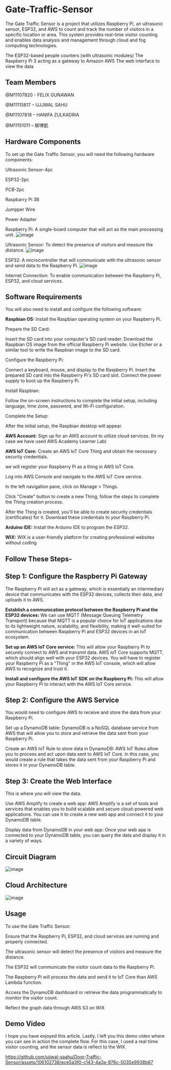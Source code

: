 # Gate-Traffic-Sensor
The Gate Traffic Sensor is a project that utilizes Raspberry Pi, an ultrasonic sensor, ESP32, and AWS to count and track the number of visitors in a specific location or area. This system provides real-time visitor counting and enables data analysis and management through cloud and fog computing technologies.

The ESP32-based people counters (with ultrasonic modules)
The Raspberry Pi 3 acting as a gateway to Amazon AWS
The web interface to view the data

## Team Members
@M11107820 - FELIX GUNAWAN​

@M11115817 – UJJWAL SAHU​

@M11107818 – HANIFA ZULKADRIA​

@M11151011 – 柳博凱

## Hardware Components
To set up the Gate Traffic Sensor, you will need the following hardware components:

Ultrasonic Sensor-4pc

ESP32-2pc

PCB-2pc

Raspbarry Pi 3B

Jumpper Wire

Power Adapter

Raspberry Pi: A single-board computer that will act as the main processing unit.
![image](https://github.com/ujjwal-saahu/Visitor-Counting-System-/assets/106102738/6205559a-975e-41d4-a79b-3aebf232632e)


Ultrasonic Sensor: To detect the presence of visitors and measure the distance.
![image](https://github.com/ujjwal-saahu/Visitor-Counting-System-/assets/106102738/166ff912-5556-45fd-a3c7-9598b9421703)


ESP32: A microcontroller that will communicate with the ultrasonic sensor and send data to the Raspberry Pi.
![image](https://github.com/ujjwal-saahu/Visitor-Counting-System-/assets/106102738/35a46551-4042-42a1-ac2e-b1472016bc95)


Internet Connection: To enable communication between the Raspberry Pi, ESP32, and cloud services.

## Software Requirements
You will also need to install and configure the following software:

**Raspbian OS:** Install the Raspbian operating system on your Raspberry Pi.

Prepare the SD Card:

Insert the SD card into your computer's SD card reader.
Download the Raspbian OS image from the official Raspberry Pi website.
Use Etcher or a similar tool to write the Raspbian image to the SD card.

Configure the Raspberry Pi:

Connect a keyboard, mouse, and display to the Raspberry Pi.
Insert the prepared SD card into the Raspberry Pi's SD card slot.
Connect the power supply to boot up the Raspberry Pi.

Install Raspbian:

Follow the on-screen instructions to complete the initial setup, including language, time zone, password, and Wi-Fi configuration.

Complete the Setup:

After the initial setup, the Raspbian desktop will appear.

**AWS Account:** Sign up for an AWS account to utilize cloud services. (In my case we have used AWS Academy Learner Lab)

**AWS IoT Core:** Create an AWS IoT Core Thing and obtain the necessary security credentials.

we will register your Raspberry Pi as a thing in AWS IoT Core.

Log into AWS Console and navigate to the AWS IoT Core service.

In the left navigation pane, click on Manage > Things.

Click "Create" button to create a new Thing, follow the steps to complete the Thing creation process.

After the Thing is created, you'll be able to create security credentials (certificates) for it. Download these credentials to your Raspberry Pi.

**Arduino IDE:** Install the Arduino IDE to program the ESP32.

**WIX:** WIX is a user-friendly platform for creating professional websites without coding


## Follow These Steps-

## Step 1: Configure the Raspberry Pi Gateway

The Raspberry Pi will act as a gateway, which is essentially an intermediary device that communicates with the ESP32 devices, collects their data, and uploads it to AWS.

**Establish a communication protocol between the Raspberry Pi and the ESP32 devices:** We can use MQTT (Message Queuing Telemetry Transport) because that  MQTT is a popular choice for IoT applications due to its lightweight nature, scalability, and flexibility, making it well-suited for communication between Raspberry Pi and ESP32 devices in an IoT ecosystem.

**Set up an AWS IoT Core service:** This will allow your Raspberry Pi to securely connect to AWS and transmit data. AWS IoT Core supports MQTT, which should align well with your ESP32 devices. You will have to register your Raspberry Pi as a "Thing" in the AWS IoT console, which will allow AWS to recognize and trust it.

**Install and configure the AWS IoT SDK on the Raspberry Pi:** This will allow your Raspberry Pi to interact with the AWS IoT Core service.


## Step 2: Configure the AWS Service

You would need to configure AWS to receive and store the data from your Raspberry Pi.

Set up a DynamoDB table: DynamoDB is a NoSQL database service from AWS that will allow you to store and retrieve the data sent from your Raspberry Pi.

Create an AWS IoT Rule to store data in DynamoDB: AWS IoT Rules allow you to process and act upon data sent to AWS IoT Core. In this case, you would create a rule that takes the data sent from your Raspberry Pi and stores it in your DynamoDB table.

## Step 3: Create the Web Interface

This is where you will view the data.

Use AWS Amplify to create a web app: AWS Amplify is a set of tools and services that enables you to build scalable and secure cloud-powered web applications. You can use it to create a new web app and connect it to your DynamoDB table.

Display data from DynamoDB in your web app: Once your web app is connected to your DynamoDB table, you can query the data and display it in a variety of ways. 


## Circuit Diagram
![image](https://github.com/ujjwal-saahu/Visitor-Counting-System-/assets/106102738/c827a0dd-5df3-4198-9429-66158e5d94c0)

## Cloud Architecture
![image](https://github.com/ujjwal-saahu/Visitor-Counting-System-/assets/106102738/ad6a7102-f9fd-48a8-9104-d83f3730f58c)



## Usage
To use the Gate Traffic Sensor:

Ensure that the Raspberry Pi, ESP32, and cloud services are running and properly connected.

The ultrasonic sensor will detect the presence of visitors and measure the distance.

The ESP32 will communicate the visitor count data to the Raspberry Pi.

The Raspberry Pi will process the data and send it to IoT Core than AWS Lambda function.

Access the DynamoDB dashboard or retrieve the data programmatically to monitor the visitor count.

Reflect the graph data through AWS S3 on WIX 

## Demo Video
I hope you have enjoyed this article. Lastly, I left you this demo video where you can see in action the complete flow. For this case, I used a real tiime visitor counting, and the sensor data is reflect to the WIX.

https://github.com/ujjwal-saahu/Door-Traffic-Sensor/assets/106102738/ece5a3f0-c143-4a3a-976c-5035e9938b67

